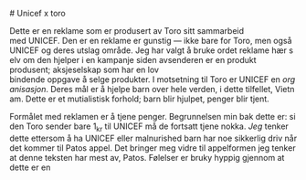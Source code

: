 # Unicef x toro

Dette er en reklame som er produsert av Toro sitt sammarbeid med UNICEF. Den er en reklame er gunstig &mdash; ikke bare for Toro, men også UNICEF og deres utslag område. Jeg har valgt å bruke ordet reklame hær selv om den hjelper i en kampanje siden avsenderen er en produkt produsent; aksjeselskap som har en lov bindende oppgave å selge produkter. I motsetning til Toro er UNICEF en *organisasjon*. Deres mål er å hjelpe barn over hele verden, i dette tilfellet, Vietnam. Dette er et mutialistisk forhold; barn blir hjulpet, penger blir tjent.

Formålet med reklamen er å tjene penger. Begrunnelsen min bak dette er: siden Toro sender bare 1<sub>kr</sub> til UNICEF må de fortsatt tjene nokka. *Jeg* tenker dette ettersom å ha UNICEF eller malnurished barn har noe sikkerlig driv når det kommer til Patos appel. Det bringer meg vidre til appelformen jeg tenker at denne teksten har mest av, Patos. Følelser er bruky hyppig gjennom at dette er en
